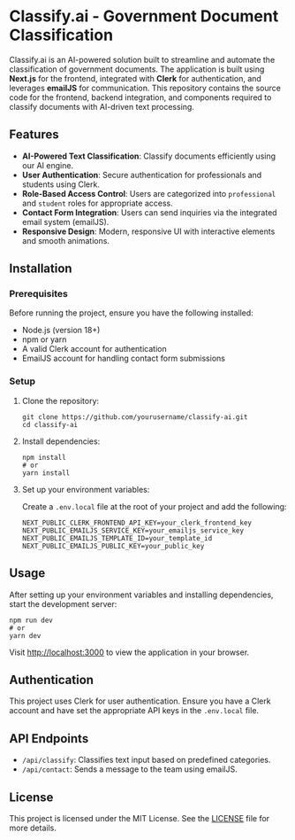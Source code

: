 <h1>Classify.ai - Government Document Classification</h1> 

<p>Classify.ai is an AI-powered solution built to streamline and automate the classification of government documents. The application is built using <strong>Next.js</strong> for the frontend, integrated with <strong>Clerk</strong> for authentication, and leverages <strong>emailJS</strong> for communication. This repository contains the source code for the frontend, backend integration, and components required to classify documents with AI-driven text processing.</p>

<h2>Features</h2>
<ul>
  <li><strong>AI-Powered Text Classification</strong>: Classify documents efficiently using our AI engine.</li>
  <li><strong>User Authentication</strong>: Secure authentication for professionals and students using Clerk.</li>
  <li><strong>Role-Based Access Control</strong>: Users are categorized into <code>professional</code> and <code>student</code> roles for appropriate access.</li>
  <li><strong>Contact Form Integration</strong>: Users can send inquiries via the integrated email system (emailJS).</li>
  <li><strong>Responsive Design</strong>: Modern, responsive UI with interactive elements and smooth animations.</li>
</ul>

<h2 id="installation">Installation</h2>

<h3>Prerequisites</h3>
<p>Before running the project, ensure you have the following installed:</p>
<ul>
  <li>Node.js (version 18+)</li>
  <li>npm or yarn</li>
  <li>A valid Clerk account for authentication</li>
  <li>EmailJS account for handling contact form submissions</li>
</ul>

<h3>Setup</h3>
<ol>
  <li>Clone the repository:</li>
  <pre><code>git clone https://github.com/yourusername/classify-ai.git
cd classify-ai
</code></pre>
  <li>Install dependencies:</li>
  <pre><code>npm install
# or
yarn install
</code></pre>
  <li>Set up your environment variables:</li>
  <p>Create a <code>.env.local</code> file at the root of your project and add the following:</p>
  <pre><code>NEXT_PUBLIC_CLERK_FRONTEND_API_KEY=your_clerk_frontend_key
NEXT_PUBLIC_EMAILJS_SERVICE_KEY=your_emailjs_service_key
NEXT_PUBLIC_EMAILJS_TEMPLATE_ID=your_template_id
NEXT_PUBLIC_EMAILJS_PUBLIC_KEY=your_public_key
</code></pre>
</ol>

<h2 id="usage">Usage</h2>
<p>After setting up your environment variables and installing dependencies, start the development server:</p>
<pre><code>npm run dev
# or
yarn dev
</code></pre>
<p>Visit <a href="http://localhost:3000">http://localhost:3000</a> to view the application in your browser.</p>

<h2 id="authentication">Authentication</h2>
<p>This project uses Clerk for user authentication. Ensure you have a Clerk account and have set the appropriate API keys in the <code>.env.local</code> file.<p>

<h2 id="api-endpoints">API Endpoints</h2>
<ul>
  <li><code>/api/classify</code>: Classifies text input based on predefined categories.</li>
  <li><code>/api/contact</code>: Sends a message to the team using emailJS.</li>
</ul>

<h2 id="license">License</h2>
<p>This project is licensed under the MIT License. See the <a href="LICENSE">LICENSE</a> file for more details.</p>

